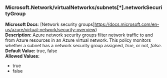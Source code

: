 ### Microsoft.Network/virtualNetworks/subnets[*].networkSecurityGroup
**Microsoft Docs**: [Network security groups]https://docs.microsoft.com/en-us/azure/virtual-network/security-overview)<br>
**Description:** Azure network security groups  filter network traffic to and from Azure resources in an Azure virtual network. This policy monitors whether a subnet has a network security group assigned, _true_, or not, _false_.<br>
**Default Value:** true, false<br>
**Allowed Values:**
* true
* false